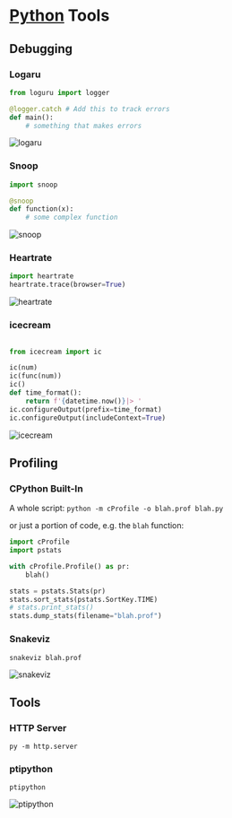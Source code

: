# [Python](python.md) Tools

## Debugging

### Logaru

```python
from loguru import logger

@logger.catch # Add this to track errors
def main():
    # something that makes errors
```

![logaru](https://miro.medium.com/max/638/1*Wa4aTPXFq5Zv5bAKRVt3AA.png)

### Snoop

```python
import snoop 

@snoop
def function(x):
    # some complex function
```

![snoop](https://miro.medium.com/max/655/1*SREOQFmPpfZQ6IGB-ozVAQ.png)

### Heartrate

```python
import heartrate 
heartrate.trace(browser=True)
```

![heartrate](https://miro.medium.com/max/700/1*iRPyzFsJ_kz7dcZ9Y7QVuQ.png)

### icecream

```python

from icecream import ic 

ic(num)
ic(func(num))
ic()
def time_format():
    return f'{datetime.now()}|> '
ic.configureOutput(prefix=time_format)
ic.configureOutput(includeContext=True)
```

![icecream](https://miro.medium.com/max/700/1*ZLVC2GFBc54M3WNtOfvWoA.png)

## Profiling

### CPython Built-In

A whole script: `python -m cProfile -o blah.prof blah.py`

or just a portion of code, e.g. the `blah` function:

```python
import cProfile
import pstats

with cProfile.Profile() as pr:
    blah()

stats = pstats.Stats(pr)
stats.sort_stats(pstats.SortKey.TIME)
# stats.print_stats()
stats.dump_stats(filename="blah.prof")
```

### Snakeviz

`snakeviz blah.prof`

![snakeviz](https://jiffyclub.github.io/snakeviz/img/icicle.png)

## Tools

### HTTP Server

`py -m http.server`

### ptipython

`ptipython`

![ptipython](https://i.imgur.com/OJMYYZY.png)
